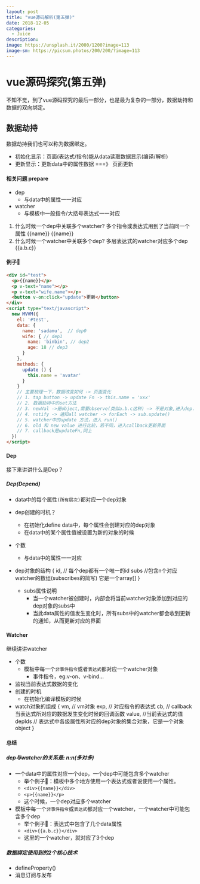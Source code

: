 ```yaml
---
layout: post
title: "vue源码解析(第五弹)"
date: 2018-12-05
categories:
  - Juice
description: 
image: https://unsplash.it/2000/1200?image=113
image-sm: https://picsum.photos/200/200/?image=113
---
```


# vue源码探究(第五弹)

不知不觉，到了vue源码探究的最后一部分，也是最为复杂的一部分，数据劫持和数据的双向绑定。

## 数据劫持

数据劫持我们也可以称为数据绑定。

- 初始化显示：页面(表达式/指令)能从data读取数据显示(编译/解析)
- 更新显示：更新data中的属性数据 ===》 页面更新

#### 相关问题 prepare

- dep
  + 与data中的属性一一对应
- watcher
  + 与模板中一般指令/大括号表达式一一对应

1. 什么时候一个dep中关联多个watcher?
  多个指令或表达式用到了当前同一个属性  {{name}} {{name}}
2. 什么时候一个watcher中关联多个dep?
  多层表达式的watcher对应多个dep    {{a.b.c}}

#### 例子🌰

```html
<div id="test">
  <p>{{name}}</p>
  <p v-text="name"></p>
  <p v-text="wife.name"></p>
  <button v-on:click="update">更新</button>
</div>
<script type="text/javascript">
  new MVVM({
    el: '#test',
    data: {
      name: 'sadamu',  // dep0
      wife: { // dep1
        name: 'binbin', // dep2
        age: 18 // dep3
      }
    },
    methods: {
      update () {
        this.name = 'avatar'
      }
    }
    // 主要梳理一下，数据改变如何 -> 页面变化
    // 1. tap button -> update Fn -> this.name = 'xxx'
    // 2. 数据劫持中的set方法
    // 3. newVal ->是object,需要observe(类似a.b.c这种) —> 不是对象,进入dep.notify
    // 4. notify -> 通知all watcher -> forEach -> sub.update()
    // 5. watcher中的update 方法，进入 run()
    // 6. old 和 new value 进行比较，若不同，进入callback更新界面
    // 7. callback是updateFn,同上
  })
</script>
```

#### Dep

接下来讲讲什么是Dep？

##### Dep(Depend)

- data中的每个属性`(所有层次)`都对应一个dep对象
- dep创建的时机？
  - 在初始化define data中，每个属性会创建对应的dep对象
  - 在data中的某个属性值被设置为新的对象的时候
- 个数
  - 与data中的属性一一对应
- dep对象的结构
  {
    id, // 每个dep都有一个唯一的id
    subs //包含n个对应watcher的数组(subscribes的简写) 它是一个array[]
  }
  
  - subs属性说明
    - 当一个watcher被创建时，内部会将当前watcher对象添加到对应的dep对象的subs中
    - 当此data属性的值发生变化时，所有subs中的watcher都会收到更新的通知，从而更新对应的界面

#### Watcher

继续讲讲watcher

- 个数
  - 模板中每一个`非事件指令`或者`表达式`都对应一个watcher对象
    - 事件指令，eg:v-on、v-bind...
- 监视当前表达式数据的变化
- 创建的时机
  - 在初始化编译模板的时候
- watch对象的组成
  {
    vm, // vm对象
    exp, // 对应指令的表达式
    cb, // callback 当表达式所对应的数据发生变化时候的回调函数
    value, //当前表达式的值
    depIds // 表达式中各级属性所对应的dep对象的集合对象，它是一个对象object
  } 

#### 总结

##### dep与watcher的关系是: n:n(多对多)

  - 一个data中的属性对应一个dep，一个dep中可能包含多个watcher
    - 举个例子🌰：模板中多个地方使用一个表达式或者说使用一个属性。
    - `<div>{{name}}</div>` 
    - `<p>{{name}}</p>`
    - 这个时候，一个dep对应多个watcher
  - 模板中每一个`非事件指令`或`表达式`都对应一个watcher，一个watcher中可能包含多个dep
    - 举个例子🌰：表达式中包含了几个data属性
    - `<div>{{a.b.c}}</div>`
    - 这里的一个watcher，就对应了3个dep

##### 数据绑定使用到的2个核心技术
  
  - defineProperty()
  - 消息订阅与发布
